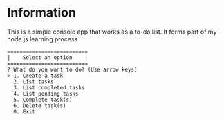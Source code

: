 # Information

This is a simple console app that works as a to-do list. It forms part of my node.js learning process

```
==========================
|    Select an option    |
==========================
? What do you want to do? (Use arrow keys)
> 1. Create a task
  2. List tasks
  3. List completed tasks
  4. List pending tasks
  5. Complete task(s)
  6. Delete task(s)
  0. Exit
```
